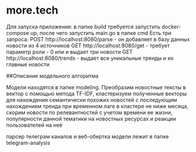 # more.tech

Для запуска приложения:
в папке build требуется запустить
docker-compose up, после чего запустить main.go в папке cmd
Есть три запроса:
POST http://localhost:8080/parse - он добавляет в базу данных новости из 4 источников
GET http://localhost:8080/get - требует параметр роли - 0 или и выдает три новости 
GET http://localhost:8080/trends - выдает все уникальные тренды и их главные новости

##Описание модельного алгоритма

Модели находятся в папке modeling.
Преобразим новостные тексты в вектор с помощью метода TF-IDF, кластеризуем полученные векторы для нахождения семантически похожих новостей с последующим нахождением тренда при временном лаге в кластере не ниже месяца, скорим новости по релевантностей с учетом времени ее жизни, популярности данной тематики на новостных ресурсах и реакции пользователей на неё

парсер телеграм каналов и веб-обертка модели лежит в папке telegram-analysis
